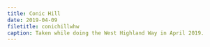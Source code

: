 ```yaml
---
title: Conic Hill
date: 2019-04-09
filetitle: conichillwhw
caption: Taken while doing the West Highland Way in April 2019.
---
```

